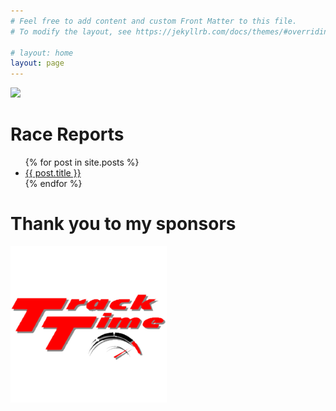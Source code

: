 ```yaml
---
# Feel free to add content and custom Front Matter to this file.
# To modify the layout, see https://jekyllrb.com/docs/themes/#overriding-theme-defaults

# layout: home
layout: page
---
```


![](img/76825961-IMG_5971-cropped2.jpeg)

# Race Reports
<ul>
  {% for post in site.posts %}
    <li>
      <a href="{{ post.url }}">{{ post.title }}</a>
    </li>
  {% endfor %}
</ul>

# Thank you to my sponsors

[![TrackTime Track Days and Rider Training](img/sponsors/tracktime.png)](http://tracktime.bike)

    

